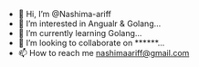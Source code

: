 - 👋 Hi, I’m @Nashima-ariff
- 👀 I’m interested in Angualr & Golang...
- 🌱 I’m currently learning Golang...
- 💞️ I’m looking to collaborate on ******...
- 📫 How to reach me nashimaariff@gmail.com 

<!---
Nashima-ariff/Nashima-ariff is a ✨ special ✨ repository because its `README.md` (this file) appears on your GitHub profile.
You can click the Preview link to take a look at your changes.
--->
